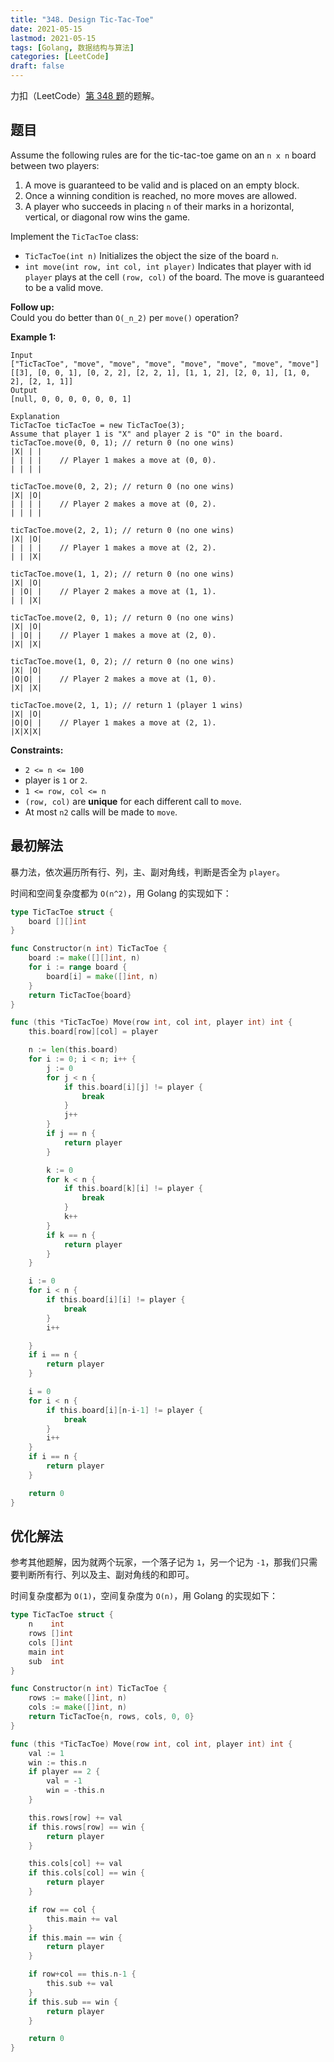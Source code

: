 ```yaml
---
title: "348. Design Tic-Tac-Toe"
date: 2021-05-15
lastmod: 2021-05-15
tags: [Golang, 数据结构与算法]
categories: [LeetCode]
draft: false
---
```


力扣（LeetCode）[第 348 题](https://leetcode-cn.com/problems/design-tic-tac-toe)的题解。

<!--more-->

## 题目

Assume the following rules are for the tic-tac-toe game on an `n x n` board between two players:

1. A move is guaranteed to be valid and is placed on an empty block.
2. Once a winning condition is reached, no more moves are allowed.
3. A player who succeeds in placing `n` of their marks in a horizontal, vertical, or diagonal row wins the game.

Implement the `TicTacToe` class:

- `TicTacToe(int n)` Initializes the object the size of the board `n`.
- `int move(int row, int col, int player)` Indicates that player with id `player` plays at the cell `(row, col)` of the board. The move is guaranteed to be a valid move.

**Follow up:**  
Could you do better than `O(_n_2)` per `move()` operation?

**Example 1:**

```text
Input
["TicTacToe", "move", "move", "move", "move", "move", "move", "move"]
[[3], [0, 0, 1], [0, 2, 2], [2, 2, 1], [1, 1, 2], [2, 0, 1], [1, 0, 2], [2, 1, 1]]
Output
[null, 0, 0, 0, 0, 0, 0, 1]

Explanation
TicTacToe ticTacToe = new TicTacToe(3);
Assume that player 1 is "X" and player 2 is "O" in the board.
ticTacToe.move(0, 0, 1); // return 0 (no one wins)
|X| | |
| | | |    // Player 1 makes a move at (0, 0).
| | | |

ticTacToe.move(0, 2, 2); // return 0 (no one wins)
|X| |O|
| | | |    // Player 2 makes a move at (0, 2).
| | | |

ticTacToe.move(2, 2, 1); // return 0 (no one wins)
|X| |O|
| | | |    // Player 1 makes a move at (2, 2).
| | |X|

ticTacToe.move(1, 1, 2); // return 0 (no one wins)
|X| |O|
| |O| |    // Player 2 makes a move at (1, 1).
| | |X|

ticTacToe.move(2, 0, 1); // return 0 (no one wins)
|X| |O|
| |O| |    // Player 1 makes a move at (2, 0).
|X| |X|

ticTacToe.move(1, 0, 2); // return 0 (no one wins)
|X| |O|
|O|O| |    // Player 2 makes a move at (1, 0).
|X| |X|

ticTacToe.move(2, 1, 1); // return 1 (player 1 wins)
|X| |O|
|O|O| |    // Player 1 makes a move at (2, 1).
|X|X|X|
```

**Constraints:**

- `2 <= n <= 100`
- player is `1` or `2`.
- `1 <= row, col <= n`
- `(row, col)` are **unique** for each different call to `move`.
- At most `n2` calls will be made to `move`.

## 最初解法

暴力法，依次遍历所有行、列，主、副对角线，判断是否全为 `player`。

时间和空间复杂度都为 `O(n^2)`，用 Golang 的实现如下：

```go
type TicTacToe struct {
    board [][]int
}

func Constructor(n int) TicTacToe {
    board := make([][]int, n)
    for i := range board {
        board[i] = make([]int, n)
    }
    return TicTacToe{board}
}

func (this *TicTacToe) Move(row int, col int, player int) int {
    this.board[row][col] = player

    n := len(this.board)
    for i := 0; i < n; i++ {
        j := 0
        for j < n {
            if this.board[i][j] != player {
                break
            }
            j++
        }
        if j == n {
            return player
        }

        k := 0
        for k < n {
            if this.board[k][i] != player {
                break
            }
            k++
        }
        if k == n {
            return player
        }
    }

    i := 0
    for i < n {
        if this.board[i][i] != player {
            break
        }
        i++

    }
    if i == n {
        return player
    }

    i = 0
    for i < n {
        if this.board[i][n-i-1] != player {
            break
        }
        i++
    }
    if i == n {
        return player
    }

    return 0
}
```

## 优化解法

参考其他题解，因为就两个玩家，一个落子记为 `1`，另一个记为 `-1`，那我们只需要判断所有行、列以及主、副对角线的和即可。

时间复杂度都为 `O(1)`，空间复杂度为 `O(n)`，用 Golang 的实现如下：

```go
type TicTacToe struct {
    n    int
    rows []int
    cols []int
    main int
    sub  int
}

func Constructor(n int) TicTacToe {
    rows := make([]int, n)
    cols := make([]int, n)
    return TicTacToe{n, rows, cols, 0, 0}
}

func (this *TicTacToe) Move(row int, col int, player int) int {
    val := 1
    win := this.n
    if player == 2 {
        val = -1
        win = -this.n
    }

    this.rows[row] += val
    if this.rows[row] == win {
        return player
    }

    this.cols[col] += val
    if this.cols[col] == win {
        return player
    }

    if row == col {
        this.main += val
    }
    if this.main == win {
        return player
    }

    if row+col == this.n-1 {
        this.sub += val
    }
    if this.sub == win {
        return player
    }

    return 0
}
```
